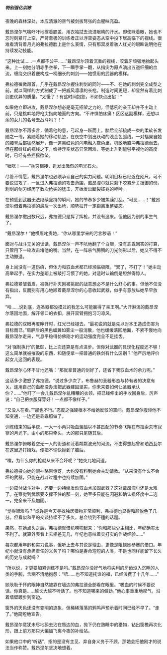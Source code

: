 ##### 特别强化训练

夜晚的森林深处，本应清澈的空气被剑拔弩张的血腥味充盈。

戴昂涅尔气喘吁吁地撑着膝盖，用衣袖拭去流进眼睛的汗水。即使眯着眼，她也不忘时刻紧盯上空，严苛至极的训练者正以浮空姿态从空中投下居高临下的视线。很难看清背着月光的弗拉德脸上是什么表情，只有那双发着骇人红光的眼眸说明他在持续发动技能。

“这种比试……一点都不公平……”戴昂涅尔顶着沉重的视线，咬着牙顽强地抬起头来。上一刻她分明赤手空拳，下一瞬手掌一翻，从指尖为原点淌出五道纤细的血流，缠绕交织着便构成一柄细长的刺剑——她惯用的武器的模样。

弗拉德微微昂首，几乎在戴昂涅尔握住刺剑的同时——不、在她的刺剑完全成型之前，就以同样的方式制成了一把威风凛凛的长枪。制造时间更短，却显然有着比刺剑更优异的质量。“太慢了！有这时间抱怨，不如快点出招！”

如果他立即进攻，戴昂涅尔想必是毫无招架之力的。但低吼的亲王却并不主动上前，只是挑衅地将枪尖指向地面的方向。“不许惧怕疼痛！区区这副模样，还想以余的女儿的名号去战斗吗？！”

戴昂涅尔不再多言，循着他的意，弓起身一跃而上。脑后全部梳成一束的柔软长发随之一甩，紧随着她的移动轨迹，在夜空中划出跃动的浅金色弧线。一对蝠翼自她的腰脊后部猛然展开，像一道黑红色的闪电融入夜色里，机敏地直冲弗拉德而去。但在那绯红的视线之下，维持浮空状态异常困难，等她上升到能够平视他的高度时，已经有些摇摇欲坠。

“呲咣！——”兵刃相接，迸发出激烈的电光石火。

尽管不情愿，戴昂涅尔也必须承认自己的实力问题。明明目标已经近在咫尺，可不要说进攻了，一旦进入弗拉德的攻击范围，戴昂涅尔就只剩下咬紧牙关抵御的份。刺剑的剑刃经历了数次枪尖的猛击，开始发出断裂征兆的呻吟。

在预感到武器无法继续坚持的瞬间，她的节奏多少被焦躁打乱。“可恶……！”戴昂涅尔借着弗拉德的最后一次出枪，顺势拉开一定距离重整姿态。

戴昂涅尔撤出数尺远，弗拉德只是挥了挥枪，并没有追来。但他因为别的事生气了。

“戴昂涅尔！”他横眉叱责她，“你从哪里学来的污言秽语！”

面对与战斗无关的谈话，戴昂涅尔一声不吭地翻了个白眼，没有乖乖回答的打算，只管用下一轮攻击堵他的嘴。当然，在一阵杀气腾腾的刀光剑影以后，她又不得不主动撤退。

身上尚没有一道伤痕，但体力和驭血术都已经濒临极限。“累了，不打了！”她主动高举起手。在实力差距上被敲打习惯了的她，对适时认输倒是坦然得惊人。

弗拉德紧皱着眉，被强行扑灭刚被挑起的战意想必不是什么舒心的事。但他不仅没有指出，反而别有用心地顺着戴昂涅尔的心意收起武器，似乎有意放纵她早早放弃。

“哈……说到底，连圣器都没摸过的我怎么可能赢得了亲王啊。”大汗淋漓的戴昂涅尔落回地面，解开领口的衣扣，展开双臂拥抱习习凉风。

弗拉德的双眼再度睁开时，红光已经褪去。“最初说的就是先以对本王造成伤害为目标而已。”肩胛后的黑色蝠翼如雾尘一般消散，他也缓缓落回地面，不紧不慢地向戴昂涅尔走来，气息平稳得仿佛刚才的运动强度完全不足挂齿。

“对‘强制执行’的抵御，比上次还算是有点进步。但你对武器的具现化程度还不够！这么简单就被摧毁的东西，和随便拿一把普通的铁剑有什么区别？”他严厉地评价起女儿这回的表现。

戴昂涅尔心怀不甘地还嘴：“那就拿普通的剑好了，还省下我驭血术的余力呢。”

这话多少激怒了弗拉德。“说过多少次了，布鲁赫的圣器形态与持有者的决意有关。连用自己的血都没办法把武器建固坚实，你未来要如何让圣器承认你？……”他盯了一会儿戴昂涅尔乱糟糟的衣领，把已经伸出的手收回身后，厉声说：“自己把衣服穿穿好！一点都不像样子。”

“又没人在看。”“那也不行。”态度之强硬根本不给她反驳的空间。戴昂涅尔腹诽他不知变通，一边还是乖乖照做了。

训练结束的后半夜，一大一小两只吸血蝙蝠以不甚匹配的节奏飞翔在布拉索夫市寂寥的月光下。由小的那只牵头，大的那只尾随其后。

戴昂涅尔俯瞰着空无一人的街道和泛着粼粼波光的河流，不由得想起曾和珀西瓦尔在这里追打嬉戏，便把不愉快抛到了脑后。

“唉，为什么你的枪就从来不会坏呢？”她突兀地问道。

弗拉德投向她的眼神略带惊讶，大约没有料到她会主动请教。“从来没有什么不会坏的武器，只能在战斗过程中也持续加固。”

一边应付战斗对手，还要一边持续发动驭血术加固武器？这对戴昂涅尔还是太难了。在察觉到武器要支撑不住的那一刻，她至多只能在闪避和确认损坏度中二选一，完全来不及加固。

“觉得很难吗？”或许是今天寻找独居猎物非常顺利，弗拉德也显得和颜悦色了几分。但看似和平的交谈持续不了多久，总会绕到不适的话题。

果然，在她点头之后，弗拉德就借机唠叨起来：“你和那些少主相比，年纪确实太不利了。就算外表看上去相差无几，年纪也意味着实打实的作战经验……”

每次都用年龄和实力说事，但听上去与其说是理由，更像是阻挠她参赛的借口。年纪小就没有承担责任的义务了吗？哪怕是寿命短短的人类，不是也同样能留下长久的历史与成就吗？

“所以说，才更要加紧训练不是吗。”戴昂涅尔没好气地将尖利的牙齿没入沉睡的人类的手腕，含糊不清地抱怨：“唔……也不知道托谁的福，已经浪费了十几年……”

她耿耿于怀的眼神自然被靠在墙边的弗拉德全部看在眼里。“吸血的时候不要说话。你真是……越长大越不听话了。也不知道哪来的倔劲。”他心事重重地叹气，沿着墙壁踱步到窗边。

窗外的天色还没有变明的迹象，但稀稀落落的鸦鸣声预示着时间已经不早了。“走了。”他简短地宣告。

戴昂涅尔意犹未尽地舔去沾在唇边的血，抛下仍在熟睡中的猎物，钻出窗檐再次化形，跟上前方那只大蝙蝠飞离今夜的补给站。

如果他口中的“听话”，指的是没有主见、弃自身义务于不顾，那她会把他刚才的说法当作称赞。戴昂涅尔坚决地想着。

